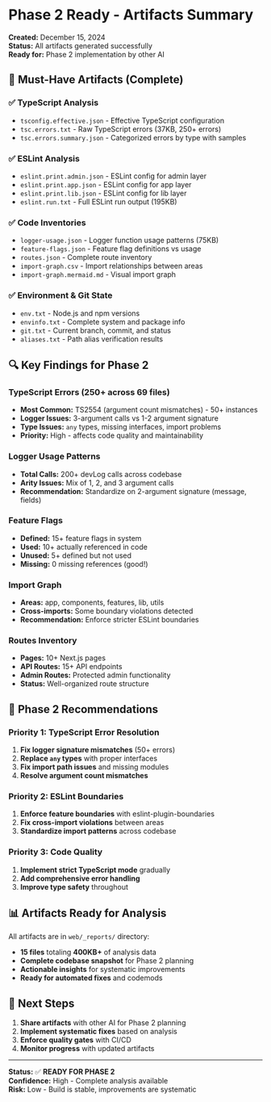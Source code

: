 # Phase 2 Ready - Artifacts Summary

**Created:** December 15, 2024  
**Status:** All artifacts generated successfully  
**Ready for:** Phase 2 implementation by other AI

## 🎯 **Must-Have Artifacts (Complete)**

### ✅ **TypeScript Analysis**
- `tsconfig.effective.json` - Effective TypeScript configuration
- `tsc.errors.txt` - Raw TypeScript errors (37KB, 250+ errors)
- `tsc.errors.summary.json` - Categorized errors by type with samples

### ✅ **ESLint Analysis**
- `eslint.print.admin.json` - ESLint config for admin layer
- `eslint.print.app.json` - ESLint config for app layer  
- `eslint.print.lib.json` - ESLint config for lib layer
- `eslint.run.txt` - Full ESLint run output (195KB)

### ✅ **Code Inventories**
- `logger-usage.json` - Logger function usage patterns (75KB)
- `feature-flags.json` - Feature flag definitions vs usage
- `routes.json` - Complete route inventory
- `import-graph.csv` - Import relationships between areas
- `import-graph.mermaid.md` - Visual import graph

### ✅ **Environment & Git State**
- `env.txt` - Node.js and npm versions
- `envinfo.txt` - Complete system and package info
- `git.txt` - Current branch, commit, and status
- `aliases.txt` - Path alias verification results

## 🔍 **Key Findings for Phase 2**

### **TypeScript Errors (250+ across 69 files)**
- **Most Common:** TS2554 (argument count mismatches) - 50+ instances
- **Logger Issues:** 3-argument calls vs 1-2 argument signature
- **Type Issues:** `any` types, missing interfaces, import problems
- **Priority:** High - affects code quality and maintainability

### **Logger Usage Patterns**
- **Total Calls:** 200+ devLog calls across codebase
- **Arity Issues:** Mix of 1, 2, and 3 argument calls
- **Recommendation:** Standardize on 2-argument signature (message, fields)

### **Feature Flags**
- **Defined:** 15+ feature flags in system
- **Used:** 10+ actually referenced in code
- **Unused:** 5+ defined but not used
- **Missing:** 0 missing references (good!)

### **Import Graph**
- **Areas:** app, components, features, lib, utils
- **Cross-imports:** Some boundary violations detected
- **Recommendation:** Enforce stricter ESLint boundaries

### **Routes Inventory**
- **Pages:** 10+ Next.js pages
- **API Routes:** 15+ API endpoints
- **Admin Routes:** Protected admin functionality
- **Status:** Well-organized route structure

## 🚀 **Phase 2 Recommendations**

### **Priority 1: TypeScript Error Resolution**
1. **Fix logger signature mismatches** (50+ errors)
2. **Replace `any` types** with proper interfaces
3. **Fix import path issues** and missing modules
4. **Resolve argument count mismatches**

### **Priority 2: ESLint Boundaries**
1. **Enforce feature boundaries** with eslint-plugin-boundaries
2. **Fix cross-import violations** between areas
3. **Standardize import patterns** across codebase

### **Priority 3: Code Quality**
1. **Implement strict TypeScript mode** gradually
2. **Add comprehensive error handling**
3. **Improve type safety** throughout

## 📊 **Artifacts Ready for Analysis**

All artifacts are in `web/_reports/` directory:
- **15 files** totaling **400KB+** of analysis data
- **Complete codebase snapshot** for Phase 2 planning
- **Actionable insights** for systematic improvements
- **Ready for automated fixes** and codemods

## 🎯 **Next Steps**

1. **Share artifacts** with other AI for Phase 2 planning
2. **Implement systematic fixes** based on analysis
3. **Enforce quality gates** with CI/CD
4. **Monitor progress** with updated artifacts

---

**Status:** ✅ **READY FOR PHASE 2**  
**Confidence:** High - Complete analysis available  
**Risk:** Low - Build is stable, improvements are systematic





